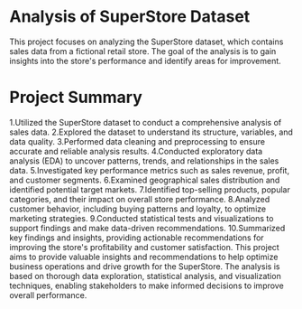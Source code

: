 # Analysis of SuperStore Dataset
This project focuses on analyzing the SuperStore dataset, which contains sales data from a fictional retail store. The goal of the analysis is to gain insights into the store's performance and identify areas for improvement.

# Project Summary
1.Utilized the SuperStore dataset to conduct a comprehensive analysis of sales data.
2.Explored the dataset to understand its structure, variables, and data quality.
3.Performed data cleaning and preprocessing to ensure accurate and reliable analysis results.
4.Conducted exploratory data analysis (EDA) to uncover patterns, trends, and relationships in the sales data.
5.Investigated key performance metrics such as sales revenue, profit, and customer segments.
6.Examined geographical sales distribution and identified potential target markets.
7.Identified top-selling products, popular categories, and their impact on overall store performance.
8.Analyzed customer behavior, including buying patterns and loyalty, to optimize marketing strategies.
9.Conducted statistical tests and visualizations to support findings and make data-driven recommendations.
10.Summarized key findings and insights, providing actionable recommendations for improving the store's profitability and customer satisfaction.
      This project aims to provide valuable insights and recommendations to help optimize business operations and drive growth for the SuperStore. The analysis is based on thorough data exploration, statistical analysis, and visualization techniques, enabling stakeholders to make informed decisions to improve overall performance.
